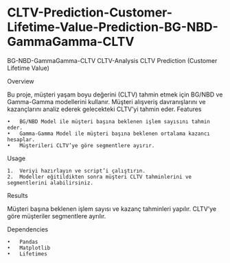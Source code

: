 # CLTV-Prediction-Customer-Lifetime-Value-Prediction-BG-NBD-GammaGamma-CLTV
BG-NBD-GammaGamma-CLTV CLTV-Analysis
CLTV Prediction (Customer Lifetime Value)

Overview

Bu proje, müşteri yaşam boyu değerini (CLTV) tahmin etmek için BG/NBD ve Gamma-Gamma modellerini kullanır. Müşteri alışveriş davranışlarını ve kazançlarını analiz ederek gelecekteki CLTV’yi tahmin eder.
Features

	•	BG/NBD Model ile müşteri başına beklenen işlem sayısını tahmin eder.
	•	Gamma-Gamma Model ile müşteri başına beklenen ortalama kazancı hesaplar.
	•	Müşterileri CLTV’ye göre segmentlere ayırır.

Usage

	1.	Veriyi hazırlayın ve script’i çalıştırın.
	2.	Modeller eğitildikten sonra müşteri CLTV tahminlerini ve segmentlerini alabilirsiniz.


Results

Müşteri başına beklenen işlem sayısı ve kazanç tahminleri yapılır. CLTV’ye göre müşteriler segmentlere ayrılır.

Dependencies

	•	Pandas
	•	Matplotlib
	•	Lifetimes
